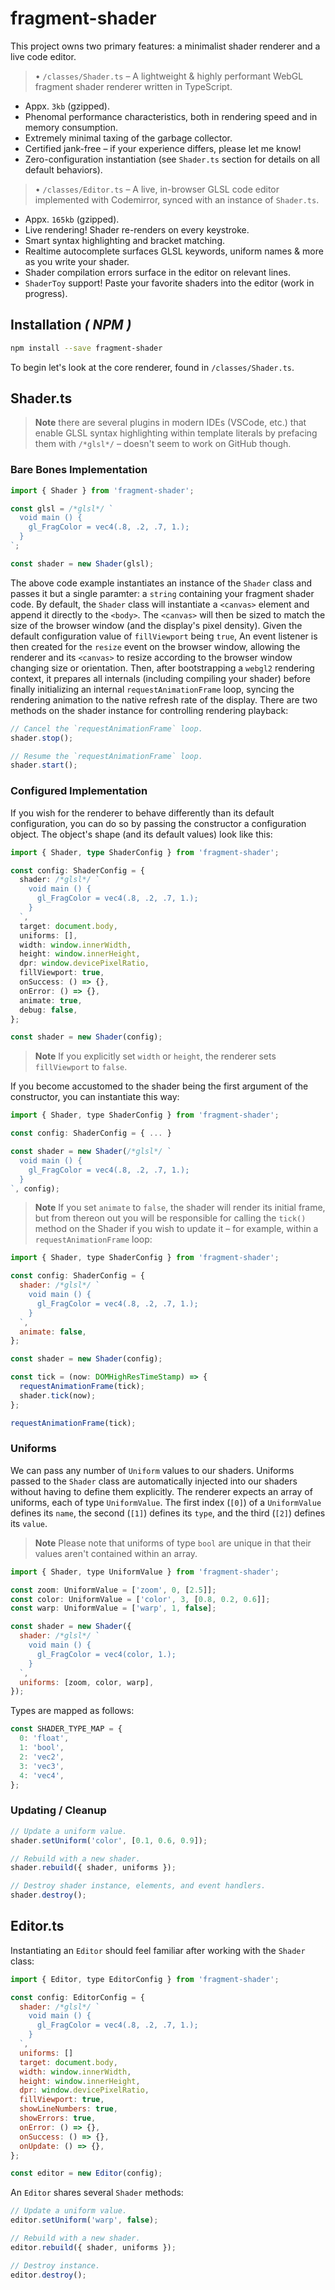 # **fragment-shader**

This project owns two primary features: a minimalist shader renderer and a live code editor.

> • `/classes/Shader.ts` – A lightweight & highly performant WebGL fragment shader renderer written in TypeScript.

- Appx. `3kb` (gzipped).
- Phenomal performance characteristics, both in rendering speed and in memory consumption.
- Extremely minimal taxing of the garbage collector.
- Certified jank-free – if your experience differs, please let me know!
- Zero-configuration instantiation (see `Shader.ts` section for details on all default behaviors).

> • `/classes/Editor.ts` – A live, in-browser GLSL code editor implemented with Codemirror, synced with an instance of `Shader.ts`.

- Appx. `165kb` (gzipped).
- Live rendering! Shader re-renders on every keystroke.
- Smart syntax highlighting and bracket matching.
- Realtime autocomplete surfaces GLSL keywords, uniform names & more as you write your shader.
- Shader compilation errors surface in the editor on relevant lines.
- `ShaderToy` support! Paste your favorite shaders into the editor (work in progress).

## **Installation** _( NPM )_

```bash
npm install --save fragment-shader
```

To begin let's look at the core renderer, found in `/classes/Shader.ts`.

## **Shader.ts**

> **Note** there are several plugins in modern IDEs (VSCode, etc.) that enable GLSL syntax highlighting within template literals by prefacing them with `/*glsl*/` – doesn't seem to work on GitHub though.

### **Bare Bones Implementation**

```javascript
import { Shader } from 'fragment-shader';

const glsl = /*glsl*/ `
  void main () {
    gl_FragColor = vec4(.8, .2, .7, 1.);
  }
`;

const shader = new Shader(glsl);
```

The above code example instantiates an instance of the `Shader` class and passes it but a single paramter: a `string` containing your fragment shader code. By default, the `Shader` class will instantiate a `<canvas>` element and append it directly to the `<body>`. The `<canvas>` will then be sized to match the size of the browser window (and the display's pixel density). Given the default configuration value of `fillViewport` being `true`, An event listener is then created for the `resize` event on the browser window, allowing the renderer and its `<canvas>` to resize according to the browser window changing size or orientation. Then, after bootstrapping a `webgl2` rendering context, it prepares all internals (including compiling your shader) before finally initializing an internal `requestAnimationFrame` loop, syncing the rendering animation to the native refresh rate of the display. There are two methods on the shader instance for controlling rendering playback:

```javascript
// Cancel the `requestAnimationFrame` loop.
shader.stop();

// Resume the `requestAnimationFrame` loop.
shader.start();
```

### **Configured Implementation**

If you wish for the renderer to behave differently than its default configuration, you can do so by passing the constructor a configuration object. The object's shape (and its default values) look like this:

```typescript
import { Shader, type ShaderConfig } from 'fragment-shader';

const config: ShaderConfig = {
  shader: /*glsl*/ `
    void main () {
      gl_FragColor = vec4(.8, .2, .7, 1.);
    }
  `,
  target: document.body,
  uniforms: [],
  width: window.innerWidth,
  height: window.innerHeight,
  dpr: window.devicePixelRatio,
  fillViewport: true,
  onSuccess: () => {},
  onError: () => {},
  animate: true,
  debug: false,
};

const shader = new Shader(config);
```

> **Note** If you explicitly set `width` or `height`, the renderer sets `fillViewport` to `false`.

If you become accustomed to the shader being the first argument of the constructor, you can instantiate this way:

```javascript
import { Shader, type ShaderConfig } from 'fragment-shader';

const config: ShaderConfig = { ... }

const shader = new Shader(/*glsl*/ `
  void main () {
    gl_FragColor = vec4(.8, .2, .7, 1.);
  }
`, config);
```

> **Note** If you set `animate` to `false`, the shader will render its initial frame, but from thereon out you will be responsible for calling the `tick()` method on the Shader if you wish to update it – for example, within a `requestAnimationFrame` loop:

```javascript
import { Shader, type ShaderConfig } from 'fragment-shader';

const config: ShaderConfig = {
  shader: /*glsl*/ `
    void main () {
      gl_FragColor = vec4(.8, .2, .7, 1.);
    }
  `,
  animate: false,
};

const shader = new Shader(config);

const tick = (now: DOMHighResTimeStamp) => {
  requestAnimationFrame(tick);
  shader.tick(now);
};

requestAnimationFrame(tick);
```

### **Uniforms**

We can pass any number of `Uniform` values to our shaders. Uniforms passed to the `Shader` class are automatically injected into our shaders without having to define them explicitly. The renderer expects an array of uniforms, each of type `UniformValue`. The first index (`[0]`) of a `UniformValue` defines its `name`, the second (`[1]`) defines its `type`, and the third (`[2]`) defines its `value`.

> **Note** Please note that uniforms of type `bool` are unique in that their values aren't contained within an array.

```javascript
import { Shader, type UniformValue } from 'fragment-shader';

const zoom: UniformValue = ['zoom', 0, [2.5]];
const color: UniformValue = ['color', 3, [0.8, 0.2, 0.6]];
const warp: UniformValue = ['warp', 1, false];

const shader = new Shader({
  shader: /*glsl*/ `
    void main () {
      gl_FragColor = vec4(color, 1.);
    }
  `,
  uniforms: [zoom, color, warp],
});
```

Types are mapped as follows:

```javascript
const SHADER_TYPE_MAP = {
  0: 'float',
  1: 'bool',
  2: 'vec2',
  3: 'vec3',
  4: 'vec4',
};
```

### **Updating / Cleanup**

```javascript
// Update a uniform value.
shader.setUniform('color', [0.1, 0.6, 0.9]);

// Rebuild with a new shader.
shader.rebuild({ shader, uniforms });

// Destroy shader instance, elements, and event handlers.
shader.destroy();
```

## **Editor.ts**

Instantiating an `Editor` should feel familiar after working with the `Shader` class:

```javascript
import { Editor, type EditorConfig } from 'fragment-shader';

const config: EditorConfig = {
  shader: /*glsl*/ `
    void main () {
      gl_FragColor = vec4(.8, .2, .7, 1.);
    }
  `,
  uniforms: []
  target: document.body,
  width: window.innerWidth,
  height: window.innerHeight,
  dpr: window.devicePixelRatio,
  fillViewport: true,
  showLineNumbers: true,
  showErrors: true,
  onError: () => {},
  onSuccess: () => {},
  onUpdate: () => {},
};

const editor = new Editor(config);
```

An `Editor` shares several `Shader` methods:

```javascript
// Update a uniform value.
editor.setUniform('warp', false);

// Rebuild with a new shader.
editor.rebuild({ shader, uniforms });

// Destroy instance.
editor.destroy();
```
